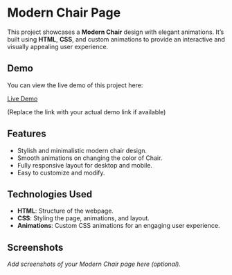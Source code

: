 # Modern Chair Page

This project showcases a **Modern Chair** design with elegant animations. It’s built using **HTML**, **CSS**, and custom animations to provide an interactive and visually appealing user experience.

## Demo

You can view the live demo of this project here:

[Live Demo](https://modern-chair-page-two.vercel.app/)

(Replace the link with your actual demo link if available)

## Features

- Stylish and minimalistic modern chair design.
- Smooth animations on changing the color of Chair.
- Fully responsive layout for desktop and mobile.
- Easy to customize and modify.

## Technologies Used

- **HTML**: Structure of the webpage.
- **CSS**: Styling the page, animations, and layout.
- **Animations**: Custom CSS animations for an engaging user experience.

## Screenshots

_Add screenshots of your Modern Chair page here (optional)._
